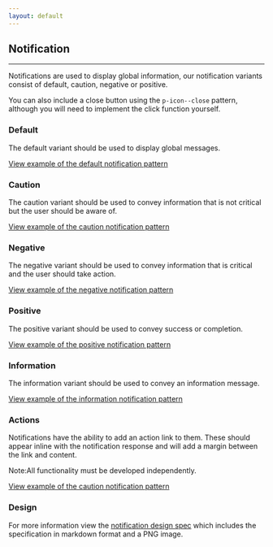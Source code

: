 ```yaml
---
layout: default
---
```


## Notification

<hr>

Notifications are used to display global information, our notification variants consist of default, caution, negative or positive.

You can also include a close button using the `p-icon--close` pattern, although you will need to implement the click function yourself.

### Default

The default variant should be used to display global messages.

<a href="/examples/patterns/notifications/notifications/"
    class="js-example">
View example of the default notification pattern
</a>

### Caution

The caution variant should be used to convey information that is not critical but the user should be aware of.

<a href="/examples/patterns/notifications/caution/"
    class="js-example">
View example of the caution notification pattern
</a>

### Negative

The negative variant should be used to convey information that is critical and the user should take action.

<a href="/examples/patterns/notifications/negative/"
    class="js-example">
View example of the negative notification pattern
</a>

### Positive

The positive variant should be used to convey success or completion.

<a href="/examples/patterns/notifications/positive/"
    class="js-example">
View example of the positive notification pattern
</a>

### Information

The information variant should be used to convey an information message.

<a href="/examples/patterns/notifications/information/"
    class="js-example">
View example of the information notification pattern
</a>

### Actions

Notifications have the ability to add an action link to them. These should appear inline with the notification response and will add a margin between the link and content.

<div class="p-notification--information">
  <p class="p-notification__response">
    <span class="p-notification__status">Note:</span>All functionality must be developed independently.
  </p>
</div>

<a href="/examples/patterns/notifications/action/"
    class="js-example">
View example of the caution notification pattern
</a>

### Design

For more information view the [notification design spec](https://github.com/ubuntudesign/vanilla-design/tree/master/Notifications) which includes the specification in markdown format and a PNG image.
